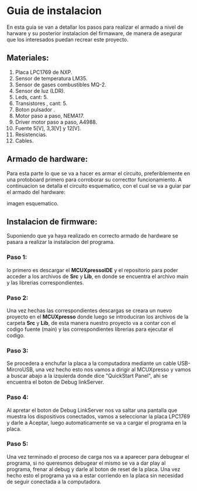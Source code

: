 # Guia de instalacion
En esta guia se van a detallar los pasos para realizar el armado a nivel de harware y su posterior instalacion del firmaware, de manera de asegurar que los interesados puedan recrear este proyecto.

## Materiales:
1.  Placa LPC1769 de NXP.
2.  Sensor de temperatura LM35.
3.  Sensor de gases combustibles MQ-2.
4.  Sensor de luz (LDR).
5.  Leds, cant: 5.
6.  Transistores , cant: 5.
7.  Boton pulsador .
8.  Motor paso a paso, NEMA17.
9.  Driver motor paso a paso, A4988.
10. Fuente 5[V], 3,3[V] y 12[V].
11. Resistencias.
12. Cables.

## Armado de hardware:
Para esta parte lo que se va a hacer es armar el circuito, preferiblemente en una protoboard primero para corroborar su correcttor funcionamiento.
A continuacion se detalla el circuito esquematico, con el cual se va a guiar par el armado del hardware:

imagen esquematico.

## Instalacion de firmware:
Suponiendo que ya haya realizado en correcto armado de hardware se pasara a realizar la instalacion del programa.

### Paso 1:
lo primero es descargar el **MCUXpressoIDE** y el repositorio para poder acceder a los archivos de **Src** y **Lib**, en donde se encuentra el archivo main y las librerias correspondientes.

### Paso 2:
Una vez hechas las correspondientes descargas se creara un nuevo proyecto en el **MCUXpresso** donde luego se introduciran los archivos de la carpeta **Src** y **Lib**, de esta manera nuestro proyecto va a contar con el codigo fuente (main) y las correspondientes librerias para ejecutar el codigo.

### Paso 3:
Se procedera a enchufar la placa a la computadora mediante un cable USB-MircroUSB, una vez hecho esto nos vamos a dirigir al MCUXpresso y vamos a buscar abajo a la izquierda donde dice "QuickStart Panel", ahi se encuentra el boton de Debug linkServer.

### Paso 4: 
Al apretar el boton de Debug LinkServer nos va saltar una pantalla que muestra los dispositivos conectados, vamos a seleccionar la placa LPC1769 y darle a Aceptar, luego automaticamente se va a cargar el programa en la placa.

### Paso 5:
Una vez terminado el proceso de carga nos va a aparecer para debugear el programa, si no queresmos debugear el mismo se va a dar play al programa, frenar al debug y darle al boton de reset de la placa. Una vez hecho esto el programa ya va a estar corriendo en la placa sin necesidad de seguir conectada a la computadora.
